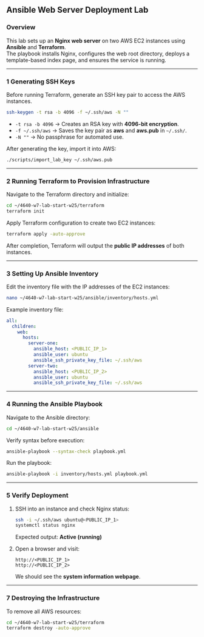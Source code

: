 ## **Ansible Web Server Deployment Lab**
### **Overview**
This lab sets up an **Nginx web server** on two AWS EC2 instances using **Ansible** and **Terraform**.  
The playbook installs Nginx, configures the web root directory, deploys a template-based index page, and ensures the service is running.

---

### **1 Generating SSH Keys**
Before running Terraform, generate an SSH key pair to access the AWS instances.

```bash
ssh-keygen -t rsa -b 4096 -f ~/.ssh/aws -N ""
```
- `-t rsa -b 4096` → Creates an RSA key with **4096-bit encryption**.  
- `-f ~/.ssh/aws` → Saves the key pair as **aws** and **aws.pub** in `~/.ssh/`.  
- `-N ""` → No passphrase for automated use.

After generating the key, import it into AWS:
```bash
./scripts/import_lab_key ~/.ssh/aws.pub
```

---

### **2 Running Terraform to Provision Infrastructure**
Navigate to the Terraform directory and initialize:
```bash
cd ~/4640-w7-lab-start-w25/terraform
terraform init
```

Apply Terraform configuration to create two EC2 instances:
```bash
terraform apply -auto-approve
```
After completion, Terraform will output the **public IP addresses** of both instances.

---

### **3 Setting Up Ansible Inventory**
Edit the inventory file with the IP addresses of the EC2 instances:
```bash
nano ~/4640-w7-lab-start-w25/ansible/inventory/hosts.yml
```
Example inventory file:
```yaml
all:
  children:
    web:
      hosts:
        server-one:
          ansible_host: <PUBLIC_IP_1>
          ansible_user: ubuntu
          ansible_ssh_private_key_file: ~/.ssh/aws
        server-two:
          ansible_host: <PUBLIC_IP_2>
          ansible_user: ubuntu
          ansible_ssh_private_key_file: ~/.ssh/aws
```

---

### **4 Running the Ansible Playbook**
Navigate to the Ansible directory:
```bash
cd ~/4640-w7-lab-start-w25/ansible
```

Verify syntax before execution:
```bash
ansible-playbook --syntax-check playbook.yml
```

Run the playbook:
```bash
ansible-playbook -i inventory/hosts.yml playbook.yml
```

---

### **5 Verify Deployment**
1. SSH into an instance and check Nginx status:
   ```bash
   ssh -i ~/.ssh/aws ubuntu@<PUBLIC_IP_1>
   systemctl status nginx
   ```
   Expected output: **Active (running)** 

2. Open a browser and visit:
   ```
   http://<PUBLIC_IP_1>
   http://<PUBLIC_IP_2>
   ```
   We should see the **system information webpage**.

---

### **7 Destroying the Infrastructure**
To remove all AWS resources:
```bash
cd ~/4640-w7-lab-start-w25/terraform
terraform destroy -auto-approve
```
